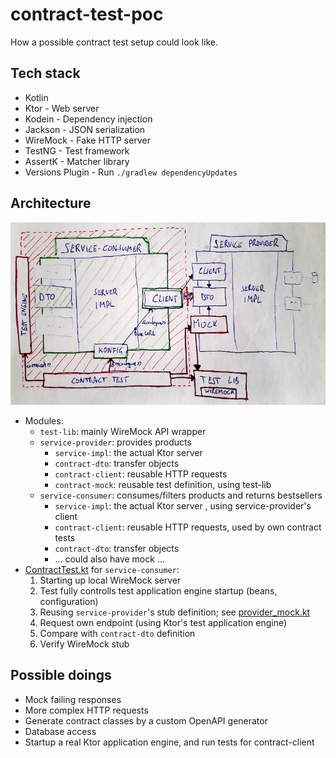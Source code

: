 # contract-test-poc

How a possible contract test setup could look like.

## Tech stack

* Kotlin
* Ktor - Web server
* Kodein - Dependency injection
* Jackson - JSON serialization
* WireMock - Fake HTTP server
* TestNG - Test framework
* AssertK - Matcher library
* Versions Plugin - Run `./gradlew dependencyUpdates`

## Architecture

![Architecture Diagram](architecture.jpg)

* Modules:
    * `test-lib`: mainly WireMock API wrapper
    * `service-provider`: provides products
        * `service-impl`: the actual Ktor server
        * `contract-dto`: transfer objects
        * `contract-client`: reusable HTTP requests
        * `contract-mock`: reusable test definition, using test-lib
    * `service-consumer`: consumes/filters products and returns bestsellers
        * `service-impl`: the actual Ktor server , using service-provider's client
        * `contract-client`: reusable HTTP requests, used by own contract tests
        * `contract-dto`: transfer objects
        * ... could also have mock ...
* [ContractTest.kt](https://github.com/christophpickl/contract-test-poc/blob/master/service-consumer/server-impl/src/test/kotlin/cpickl/contracttest/serviceconsumer/serverimpl/ContractTest.kt) for `service-consumer`:
    1. Starting up local WireMock server
    1. Test fully controlls test application engine startup (beans, configuration)
    1. Reusing `service-provider`'s stub definition; see [provider_mock.kt](https://github.com/christophpickl/contract-test-poc/blob/master/service-provider/contract-mock/src/main/kotlin/cpickl/contracttest/serviceprovider/contractmock/provider_mock.kt)
    1. Request own endpoint (using Ktor's test application engine)
    1. Compare with `contract-dto` definition
    1. Verify WireMock stub

## Possible doings

* Mock failing responses
* More complex HTTP requests
* Generate contract classes by a custom OpenAPI generator
* Database access
* Startup a real Ktor application engine, and run tests for contract-client

